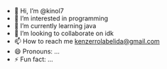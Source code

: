 - 👋 Hi, I’m @kinol7
- 👀 I’m interested in programming
- 🌱 I’m currently learning java
- 💞️ I’m looking to collaborate on idk
- 📫 How to reach me kenzerrolabelida@gmail.com
- 😄 Pronouns: ...
- ⚡ Fun fact: ...

<!---
kinol7/kinol7 is a ✨ special ✨ repository because its `README.md` (this file) appears on your GitHub profile.
You can click the Preview link to take a look at your changes.
--->
